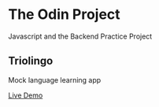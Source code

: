 # The Odin Project
Javascript and the Backend Practice Project

## Triolingo
Mock language learning app

[Live Demo](https://takeshimakai.github.io/triolingo/)
